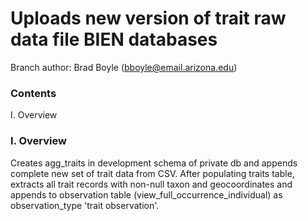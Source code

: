 # Uploads new version of trait raw data file BIEN databases  

Branch author: Brad Boyle (bboyle@email.arizona.edu)  

### Contents

I. Overview  

### I. Overview

Creates agg_traits in development schema of private db and appends complete
new set of trait data from CSV. After populating traits table, extracts 
all trait records with non-null taxon and geocoordinates and appends to 
observation table (view_full_occurrence_individual) as observation_type 'trait observation'.

